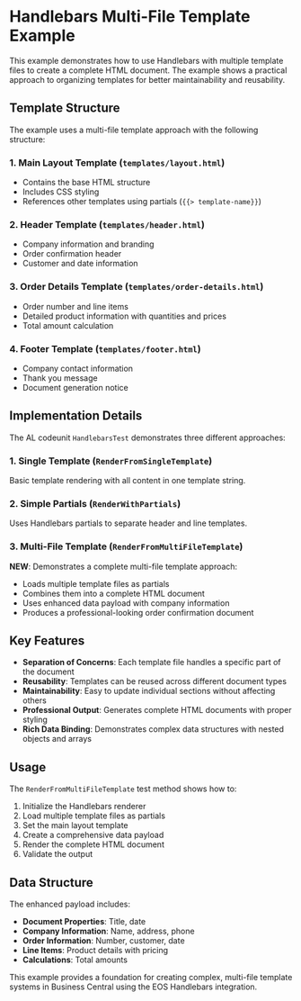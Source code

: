 # Handlebars Multi-File Template Example

This example demonstrates how to use Handlebars with multiple template files to create a complete HTML document. The example shows a practical approach to organizing templates for better maintainability and reusability.

## Template Structure

The example uses a multi-file template approach with the following structure:

### 1. Main Layout Template (`templates/layout.html`)
- Contains the base HTML structure
- Includes CSS styling
- References other templates using partials (`{{> template-name}}`)

### 2. Header Template (`templates/header.html`)
- Company information and branding
- Order confirmation header
- Customer and date information

### 3. Order Details Template (`templates/order-details.html`)
- Order number and line items
- Detailed product information with quantities and prices
- Total amount calculation

### 4. Footer Template (`templates/footer.html`)
- Company contact information
- Thank you message
- Document generation notice

## Implementation Details

The AL codeunit `HandlebarsTest` demonstrates three different approaches:

### 1. Single Template (`RenderFromSingleTemplate`)
Basic template rendering with all content in one template string.

### 2. Simple Partials (`RenderWithPartials`)
Uses Handlebars partials to separate header and line templates.

### 3. Multi-File Template (`RenderFromMultiFileTemplate`)
**NEW**: Demonstrates a complete multi-file template approach:
- Loads multiple template files as partials
- Combines them into a complete HTML document
- Uses enhanced data payload with company information
- Produces a professional-looking order confirmation document

## Key Features

- **Separation of Concerns**: Each template file handles a specific part of the document
- **Reusability**: Templates can be reused across different document types
- **Maintainability**: Easy to update individual sections without affecting others
- **Professional Output**: Generates complete HTML documents with proper styling
- **Rich Data Binding**: Demonstrates complex data structures with nested objects and arrays

## Usage

The `RenderFromMultiFileTemplate` test method shows how to:

1. Initialize the Handlebars renderer
2. Load multiple template files as partials
3. Set the main layout template
4. Create a comprehensive data payload
5. Render the complete HTML document
6. Validate the output

## Data Structure

The enhanced payload includes:
- **Document Properties**: Title, date
- **Company Information**: Name, address, phone
- **Order Information**: Number, customer, date
- **Line Items**: Product details with pricing
- **Calculations**: Total amounts

This example provides a foundation for creating complex, multi-file template systems in Business Central using the EOS Handlebars integration.